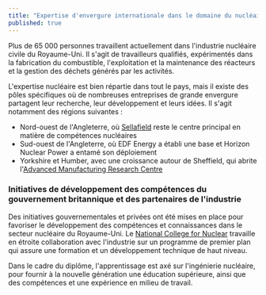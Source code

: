 ```yaml
---
title: "Expertise d'envergure internationale dans le domaine du nucléaire au Royaume-Uni"
published: true
---
```


Plus de 65 000 personnes travaillent actuellement dans l'industrie nucléaire civile du Royaume-Uni. Il s'agit de travailleurs qualifiés, expérimentés dans la fabrication du combustible, l'exploitation et la maintenance des réacteurs et la gestion des déchets générés par les activités.

L'expertise nucléaire est bien répartie dans tout le pays, mais il existe des pôles spécifiques où de nombreuses entreprises de grande envergure partagent leur recherche, leur développement et leurs idées. Il s'agit notamment des régions suivantes : 

- Nord-ouest de l'Angleterre, où [Sellafield](http://www.sellafieldsites.com/) reste le centre principal en matière de compétences nucléaires
- Sud-ouest de l'Angleterre, où EDF Energy a établi une base et Horizon Nuclear Power a entamé son déploiement
- Yorkshire et Humber, avec une croissance autour de Sheffield, qui abrite l'[Advanced Manufacturing Research Centre](http://www.amrc.co.uk/)

### Initiatives de développement des compétences du gouvernement britannique et des partenaires de l'industrie

Des initiatives gouvernementales et privées ont été mises en place pour favoriser le développement des compétences et connaissances dans le secteur nucléaire du Royaume-Uni. Le [National College for Nuclear](https://www.nsan.co.uk/news/national-nuclear-college) travaille en étroite collaboration avec l'industrie sur un programme de premier plan qui assure une formation et un développement technique de haut niveau. 

Dans le cadre du diplôme, l'apprentissage est axé sur l'ingénierie nucléaire, pour fournir à la nouvelle génération une éducation supérieure, ainsi que des compétences et une expérience en milieu de travail. 
